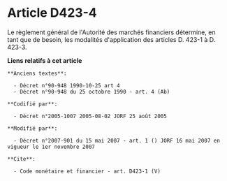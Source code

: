 # Article D423-4

Le règlement général de l'Autorité des marchés financiers détermine, en tant que de besoin, les modalités d'application des
articles D. 423-1 à D. 423-3.

**Liens relatifs à cet article**

	**Anciens textes**:

	  - Décret n°90-948 1990-10-25 art 4
	  - Décret n°90-948 du 25 octobre 1990 - art. 4 (Ab)

	**Codifié par**:

	  - Décret n°2005-1007 2005-08-02 JORF 25 août 2005

	**Modifié par**:

	  - Décret n°2007-901 du 15 mai 2007 - art. 1 () JORF 16 mai 2007 en vigueur le 1er novembre 2007

	**Cite**:

	  - Code monétaire et financier - art. D423-1 (V)
